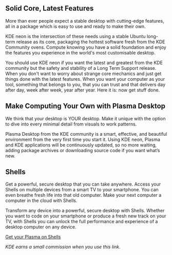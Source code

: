 ## Solid Core, Latest Features

More than ever people expect a stable desktop with cutting-edge features, all in a package which is easy to use and ready to make their own.

KDE neon is the intersection of these needs using a stable Ubuntu long-term release as its core, packaging the hottest software fresh from the KDE Community ovens. Compute knowing you have a solid foundation and enjoy the features you experience in the world's most customisable desktop.

You should use KDE neon if you want the latest and greatest from the KDE community but the safety and stability of a Long Term Support release. When you don't want to worry about strange core mechanics and just get things done with the latest features. When you want your computer as your tool, something that belongs to you, that you can trust and that delivers day after day, week after week, year after year. Here it is: now get stuff done.

## Make Computing Your Own with Plasma Desktop

We think that your desktop is YOUR desktop. Make it unique with the option to dive into every minimal detail from visuals to work patterns.

Plasma Desktop from the KDE community is a smart, effective, and beautiful environment from the very first time you start it. Using KDE neon, Plasma and KDE applications will be continuously updated, so no more waiting, adding package archives or downloading source code if you want what’s new.

## Shells

Get a powerful, secure desktop that you can take anywhere. Access your Shells on multiple devices from a smart TV to your smartphone. You can even breathe fresh life into that old computer. Make your next computer a computer in the cloud with Shells.

Transform any device into a powerful, secure desktop with Shells. Whether you want to code on your smartphone or produce a fresh new track on your TV, with Shells you can unlock the full performance and experience of a desktop computer on any device.

[Get your Plasma on Shells](https://www.shells.com/pricing?special=kde&_a=kdeorg&utm_source=web&utm_medium=lp&utm_campaign=neon-kde-org)

_KDE earns a small commission when you use this link._
